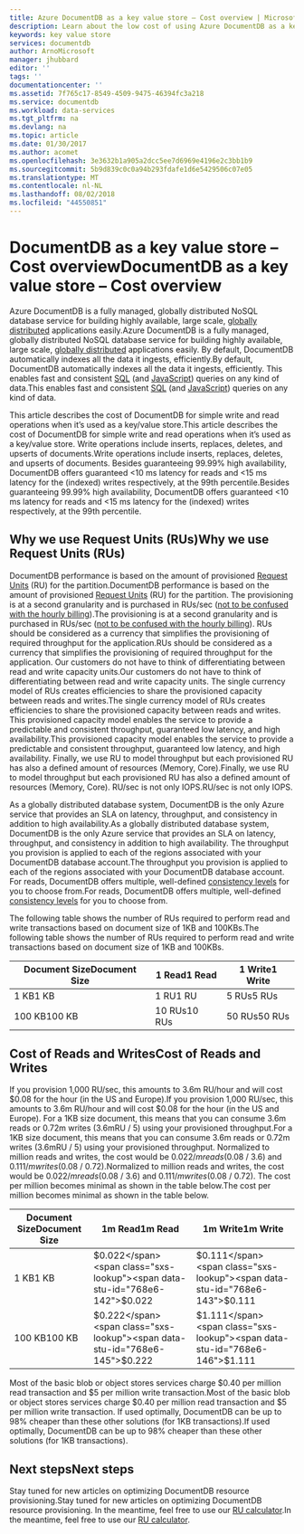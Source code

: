 ```yaml
---
title: Azure DocumentDB as a key value store – Cost overview | Microsoft Docs
description: Learn about the low cost of using Azure DocumentDB as a key value store.
keywords: key value store
services: documentdb
author: ArnoMicrosoft
manager: jhubbard
editor: ''
tags: ''
documentationcenter: ''
ms.assetid: 7f765c17-8549-4509-9475-46394fc3a218
ms.service: documentdb
ms.workload: data-services
ms.tgt_pltfrm: na
ms.devlang: na
ms.topic: article
ms.date: 01/30/2017
ms.author: acomet
ms.openlocfilehash: 3e3632b1a905a2dcc5ee7d6969e4196e2c3bb1b9
ms.sourcegitcommit: 5b9d839c0c0a94b293fdafe1d6e5429506c07e05
ms.translationtype: MT
ms.contentlocale: nl-NL
ms.lasthandoff: 08/02/2018
ms.locfileid: "44550851"
---
```

# <a name="documentdb-as-a-key-value-store--cost-overview"></a><span data-ttu-id="768e6-104">DocumentDB as a key value store – Cost overview</span><span class="sxs-lookup"><span data-stu-id="768e6-104">DocumentDB as a key value store – Cost overview</span></span>

<span data-ttu-id="768e6-105">Azure DocumentDB is a fully managed, globally distributed NoSQL database service for building highly available, large scale, [globally distributed](documentdb-distribute-data-globally.md) applications easily.</span><span class="sxs-lookup"><span data-stu-id="768e6-105">Azure DocumentDB is a fully managed, globally distributed NoSQL database service for building highly available, large scale, [globally distributed](documentdb-distribute-data-globally.md) applications easily.</span></span> <span data-ttu-id="768e6-106">By default, DocumentDB automatically indexes all the data it ingests, efficiently.</span><span class="sxs-lookup"><span data-stu-id="768e6-106">By default, DocumentDB automatically indexes all the data it ingests, efficiently.</span></span> <span data-ttu-id="768e6-107">This enables fast and consistent [SQL](documentdb-sql-query.md) (and [JavaScript](documentdb-programming.md)) queries on any kind of data.</span><span class="sxs-lookup"><span data-stu-id="768e6-107">This enables fast and consistent [SQL](documentdb-sql-query.md) (and [JavaScript](documentdb-programming.md)) queries on any kind of data.</span></span> 

<span data-ttu-id="768e6-108">This article describes the cost of DocumentDB for simple write and read operations when it’s used as a key/value store.</span><span class="sxs-lookup"><span data-stu-id="768e6-108">This article describes the cost of DocumentDB for simple write and read operations when it’s used as a key/value store.</span></span> <span data-ttu-id="768e6-109">Write operations include inserts, replaces, deletes, and upserts of documents.</span><span class="sxs-lookup"><span data-stu-id="768e6-109">Write operations include inserts, replaces, deletes, and upserts of documents.</span></span> <span data-ttu-id="768e6-110">Besides guaranteeing 99.99% high availability, DocumentDB offers guaranteed <10 ms latency for reads and <15 ms latency for the (indexed) writes respectively, at the 99th percentile.</span><span class="sxs-lookup"><span data-stu-id="768e6-110">Besides guaranteeing 99.99% high availability, DocumentDB offers guaranteed <10 ms latency for reads and <15 ms latency for the (indexed) writes respectively, at the 99th percentile.</span></span> 

## <a name="why-we-use-request-units-rus"></a><span data-ttu-id="768e6-111">Why we use Request Units (RUs)</span><span class="sxs-lookup"><span data-stu-id="768e6-111">Why we use Request Units (RUs)</span></span>

<span data-ttu-id="768e6-112">DocumentDB performance is based on the amount of provisioned [Request Units](documentdb-request-units.md) (RU) for the partition.</span><span class="sxs-lookup"><span data-stu-id="768e6-112">DocumentDB performance is based on the amount of provisioned [Request Units](documentdb-request-units.md) (RU) for the partition.</span></span> <span data-ttu-id="768e6-113">The provisioning is at a second granularity and is purchased in RUs/sec ([not to be confused with the hourly billing](https://azure.microsoft.com/pricing/details/documentdb/)).</span><span class="sxs-lookup"><span data-stu-id="768e6-113">The provisioning is at a second granularity and is purchased in RUs/sec ([not to be confused with the hourly billing](https://azure.microsoft.com/pricing/details/documentdb/)).</span></span> <span data-ttu-id="768e6-114">RUs should be considered as a currency that simplifies the provisioning of required throughput for the application.</span><span class="sxs-lookup"><span data-stu-id="768e6-114">RUs should be considered as a currency that simplifies the provisioning of required throughput for the application.</span></span> <span data-ttu-id="768e6-115">Our customers do not have to think of differentiating between read and write capacity units.</span><span class="sxs-lookup"><span data-stu-id="768e6-115">Our customers do not have to think of differentiating between read and write capacity units.</span></span> <span data-ttu-id="768e6-116">The single currency model of RUs creates efficiencies to share the provisioned capacity between reads and writes.</span><span class="sxs-lookup"><span data-stu-id="768e6-116">The single currency model of RUs creates efficiencies to share the provisioned capacity between reads and writes.</span></span> <span data-ttu-id="768e6-117">This provisioned capacity model enables the service to provide a predictable and consistent throughput, guaranteed low latency, and high availability.</span><span class="sxs-lookup"><span data-stu-id="768e6-117">This provisioned capacity model enables the service to provide a predictable and consistent throughput, guaranteed low latency, and high availability.</span></span> <span data-ttu-id="768e6-118">Finally, we use RU to model throughput but each provisioned RU has also a defined amount of resources (Memory, Core).</span><span class="sxs-lookup"><span data-stu-id="768e6-118">Finally, we use RU to model throughput but each provisioned RU has also a defined amount of resources (Memory, Core).</span></span> <span data-ttu-id="768e6-119">RU/sec is not only IOPS.</span><span class="sxs-lookup"><span data-stu-id="768e6-119">RU/sec is not only IOPS.</span></span>

<span data-ttu-id="768e6-120">As a globally distributed database system, DocumentDB is the only Azure service that provides an SLA on latency, throughput, and consistency in addition to high availability.</span><span class="sxs-lookup"><span data-stu-id="768e6-120">As a globally distributed database system, DocumentDB is the only Azure service that provides an SLA on latency, throughput, and consistency in addition to high availability.</span></span> <span data-ttu-id="768e6-121">The throughput you provision is applied to each of the regions associated with your DocumentDB database account.</span><span class="sxs-lookup"><span data-stu-id="768e6-121">The throughput you provision is applied to each of the regions associated with your DocumentDB database account.</span></span> <span data-ttu-id="768e6-122">For reads, DocumentDB offers multiple, well-defined [consistency levels](documentdb-consistency-levels.md) for you to choose from.</span><span class="sxs-lookup"><span data-stu-id="768e6-122">For reads, DocumentDB offers multiple, well-defined [consistency levels](documentdb-consistency-levels.md) for you to choose from.</span></span> 

<span data-ttu-id="768e6-123">The following table shows the number of RUs required to perform read and write transactions based on document size of 1KB and 100KBs.</span><span class="sxs-lookup"><span data-stu-id="768e6-123">The following table shows the number of RUs required to perform read and write transactions based on document size of 1KB and 100KBs.</span></span>

|<span data-ttu-id="768e6-124">Document Size</span><span class="sxs-lookup"><span data-stu-id="768e6-124">Document Size</span></span>|<span data-ttu-id="768e6-125">1 Read</span><span class="sxs-lookup"><span data-stu-id="768e6-125">1 Read</span></span>|<span data-ttu-id="768e6-126">1 Write</span><span class="sxs-lookup"><span data-stu-id="768e6-126">1 Write</span></span>|
|-------------|------|-------|
|<span data-ttu-id="768e6-127">1 KB</span><span class="sxs-lookup"><span data-stu-id="768e6-127">1 KB</span></span>|<span data-ttu-id="768e6-128">1 RU</span><span class="sxs-lookup"><span data-stu-id="768e6-128">1 RU</span></span>|<span data-ttu-id="768e6-129">5 RUs</span><span class="sxs-lookup"><span data-stu-id="768e6-129">5 RUs</span></span>|
|<span data-ttu-id="768e6-130">100 KB</span><span class="sxs-lookup"><span data-stu-id="768e6-130">100 KB</span></span>|<span data-ttu-id="768e6-131">10 RUs</span><span class="sxs-lookup"><span data-stu-id="768e6-131">10 RUs</span></span>|<span data-ttu-id="768e6-132">50 RUs</span><span class="sxs-lookup"><span data-stu-id="768e6-132">50 RUs</span></span>|

## <a name="cost-of-reads-and-writes"></a><span data-ttu-id="768e6-133">Cost of Reads and Writes</span><span class="sxs-lookup"><span data-stu-id="768e6-133">Cost of Reads and Writes</span></span>

<span data-ttu-id="768e6-134">If you provision 1,000 RU/sec, this amounts to 3.6m RU/hour and will cost $0.08 for the hour (in the US and Europe).</span><span class="sxs-lookup"><span data-stu-id="768e6-134">If you provision 1,000 RU/sec, this amounts to 3.6m RU/hour and will cost $0.08 for the hour (in the US and Europe).</span></span> <span data-ttu-id="768e6-135">For a 1KB size document, this means that you can consume 3.6m reads or 0.72m writes (3.6mRU / 5) using your provisioned throughput.</span><span class="sxs-lookup"><span data-stu-id="768e6-135">For a 1KB size document, this means that you can consume 3.6m reads or 0.72m writes (3.6mRU / 5) using your provisioned throughput.</span></span> <span data-ttu-id="768e6-136">Normalized to million reads and writes, the cost would be $0.022 /m reads ($0.08 / 3.6) and $0.111/m writes ($0.08 / 0.72).</span><span class="sxs-lookup"><span data-stu-id="768e6-136">Normalized to million reads and writes, the cost would be $0.022 /m reads ($0.08 / 3.6) and $0.111/m writes ($0.08 / 0.72).</span></span> <span data-ttu-id="768e6-137">The cost per million becomes minimal as shown in the table below.</span><span class="sxs-lookup"><span data-stu-id="768e6-137">The cost per million becomes minimal as shown in the table below.</span></span>

|<span data-ttu-id="768e6-138">Document Size</span><span class="sxs-lookup"><span data-stu-id="768e6-138">Document Size</span></span>|<span data-ttu-id="768e6-139">1m Read</span><span class="sxs-lookup"><span data-stu-id="768e6-139">1m Read</span></span>|<span data-ttu-id="768e6-140">1m Write</span><span class="sxs-lookup"><span data-stu-id="768e6-140">1m Write</span></span>|
|-------------|-------|--------|
|<span data-ttu-id="768e6-141">1 KB</span><span class="sxs-lookup"><span data-stu-id="768e6-141">1 KB</span></span>|<span data-ttu-id="768e6-142">$0.022</span><span class="sxs-lookup"><span data-stu-id="768e6-142">$0.022</span></span>|<span data-ttu-id="768e6-143">$0.111</span><span class="sxs-lookup"><span data-stu-id="768e6-143">$0.111</span></span>|
|<span data-ttu-id="768e6-144">100 KB</span><span class="sxs-lookup"><span data-stu-id="768e6-144">100 KB</span></span>|<span data-ttu-id="768e6-145">$0.222</span><span class="sxs-lookup"><span data-stu-id="768e6-145">$0.222</span></span>|<span data-ttu-id="768e6-146">$1.111</span><span class="sxs-lookup"><span data-stu-id="768e6-146">$1.111</span></span>|

<span data-ttu-id="768e6-147">Most of the basic blob or object stores services charge $0.40 per million read transaction and $5 per million write transaction.</span><span class="sxs-lookup"><span data-stu-id="768e6-147">Most of the basic blob or object stores services charge $0.40 per million read transaction and $5 per million write transaction.</span></span> <span data-ttu-id="768e6-148">If used optimally, DocumentDB can be up to 98% cheaper than these other solutions (for 1KB transactions).</span><span class="sxs-lookup"><span data-stu-id="768e6-148">If used optimally, DocumentDB can be up to 98% cheaper than these other solutions (for 1KB transactions).</span></span>

## <a name="next-steps"></a><span data-ttu-id="768e6-149">Next steps</span><span class="sxs-lookup"><span data-stu-id="768e6-149">Next steps</span></span>

<span data-ttu-id="768e6-150">Stay tuned for new articles on optimizing DocumentDB resource provisioning.</span><span class="sxs-lookup"><span data-stu-id="768e6-150">Stay tuned for new articles on optimizing DocumentDB resource provisioning.</span></span> <span data-ttu-id="768e6-151">In the meantime, feel free to use our [RU calculator](https://www.documentdb.com/capacityplanner).</span><span class="sxs-lookup"><span data-stu-id="768e6-151">In the meantime, feel free to use our [RU calculator](https://www.documentdb.com/capacityplanner).</span></span>
